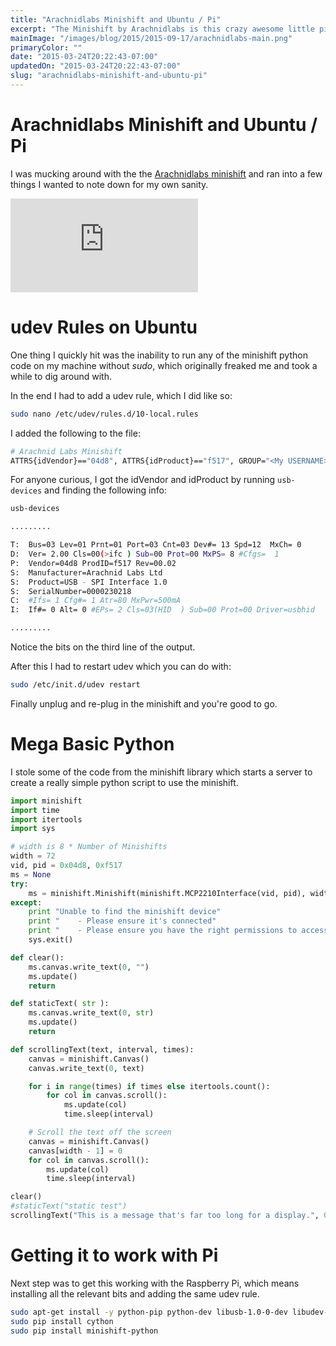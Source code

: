 ```yaml
---
title: "Arachnidlabs Minishift and Ubuntu / Pi"
excerpt: "The Minishift by Arachnidlabs is this crazy awesome little pixel screen that you can use to display text or what not."
mainImage: "/images/blog/2015/2015-09-17/arachnidlabs-main.png"
primaryColor: ""
date: "2015-03-24T20:22:43-07:00"
updatedOn: "2015-03-24T20:22:43-07:00"
slug: "arachnidlabs-minishift-and-ubuntu-pi"
---
```


# Arachnidlabs Minishift and Ubuntu / Pi

I was mucking around with the the [Arachnidlabs minishift](http://www.arachnidlabs.com/minishift/) and ran into a few things I wanted to note down for my own sanity.

<iframe src="https://www.youtube.com/embed/DGM5Mnr_MeA?controls=2&modestbranding=1&showinfo=0" frameborder="0" allowfullscreen></iframe>

# udev Rules on Ubuntu

One thing I quickly hit was the inability to run any of the minishift python code on my machine without *sudo*, which originally freaked me and took a while to dig around with.

In the end I had to add a udev rule, which I did like so:

```bash
sudo nano /etc/udev/rules.d/10-local.rules
```

I added the following to the file:

```bash
# Arachnid Labs Minishift
ATTRS{idVendor}=="04d8", ATTRS{idProduct}=="f517", GROUP="<My USERNAME>"
```

For anyone curious, I got the idVendor and idProduct by running `usb-devices` and finding the following info:

```bash
usb-devices

.........

T:  Bus=03 Lev=01 Prnt=01 Port=03 Cnt=03 Dev#= 13 Spd=12  MxCh= 0
D:  Ver= 2.00 Cls=00(>ifc ) Sub=00 Prot=00 MxPS= 8 #Cfgs=  1
P:  Vendor=04d8 ProdID=f517 Rev=00.02
S:  Manufacturer=﻿Arachnid Labs Ltd
S:  Product=﻿USB - SPI Interface 1.0
S:  SerialNumber=0000230218
C:  #Ifs= 1 Cfg#= 1 Atr=80 MxPwr=500mA
I:  If#= 0 Alt= 0 #EPs= 2 Cls=03(HID  ) Sub=00 Prot=00 Driver=usbhid

.........
```

Notice the bits on the third line of the output.

After this I had to restart udev which you can do with:

```bash
sudo /etc/init.d/udev restart
```

Finally unplug and re-plug in the minishift and you're good to go.

# Mega Basic Python

I stole some of the code from the minishift library which starts a server to create a really simple python script to use the minishift.

```python
import minishift
import time
import itertools
import sys

# width is 8 * Number of Minishifts
width = 72
vid, pid = 0x04d8, 0xf517
ms = None
try:
    ms = minishift.Minishift(minishift.MCP2210Interface(vid, pid), width)
except:
    print "Unable to find the minishift device"
    print "    - Please ensure it's connected"
    print "    - Please ensure you have the right permissions to access it"
    sys.exit()

def clear():
    ms.canvas.write_text(0, "")
    ms.update()
    return

def staticText( str ):
    ms.canvas.write_text(0, str)
    ms.update()
    return

def scrollingText(text, interval, times):
    canvas = minishift.Canvas()
    canvas.write_text(0, text)

    for i in range(times) if times else itertools.count():
        for col in canvas.scroll():
            ms.update(col)
            time.sleep(interval)

    # Scroll the text off the screen
    canvas = minishift.Canvas()
    canvas[width - 1] = 0
    for col in canvas.scroll():
        ms.update(col)
        time.sleep(interval)

clear()
#staticText("static test")
scrollingText("This is a message that's far too long for a display.", 0.05, 2)
```

# Getting it to work with Pi

Next step was to get this working with the Raspberry Pi, which means installing all the relevant bits and adding the same udev rule.

```bash
sudo apt-get install -y python-pip python-dev libusb-1.0-0-dev libudev-dev
sudo pip install cython
sudo pip install minishift-python
```